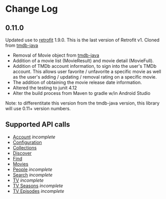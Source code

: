Change Log
==========

0.11.0
-----------------
Updated use to [retrofit][1] 1.9.0. This is the last version of Retrofit v1.
Cloned from [tmdb-java][2] 


* Removal of Movie object from [tmdb-java][2]
* Addition of a movie list (MovieResult) and movie detail (MovieFull).
* Addition of TMDb account information, to sign into the user's TMDb account. This allows user favorite / unfavorite a specific movie as well as the user's adding / updating / removal rating on a specific movie.
* The addition of obtaining the movie release date information.
* Altered the testing to junit 4.12
* Alter the build process from Maven to gradle w/in Android Studio 

Note: to differentitate this version from the tmdb-java version, this library will use 0.11+ version numbers.

Supported API calls
-------------------

 * [Account](https://developers.themoviedb.org/3/account) _incomplete_
 * [Configuration](https://developers.themoviedb.org/3/configuration)
 * [Collections](https://developers.themoviedb.org/3/collections)
 * [Discover](https://developers.themoviedb.org/3/discover)
 * [Find](https://developers.themoviedb.org/3/find)
 * [Movies](https://developers.themoviedb.org/3/movies) 
 * [People](https://developers.themoviedb.org/3/people) _incomplete_
 * [Search](https://developers.themoviedb.org/3/search) _incomplete_
 * [TV](https://developers.themoviedb.org/3/tv) _incomplete_
 * [TV Seasons](https://developers.themoviedb.org/3/tv-seasons) _incomplete_
 * [TV Episodes](https://developers.themoviedb.org/3/tv-episodes) _incomplete_
 

  [1]: https://github.com/square/retrofit/tree/version-one
  [2]: https://github.com/UweTrottmann/tmdb-java/releases/tag/v0.9.0
